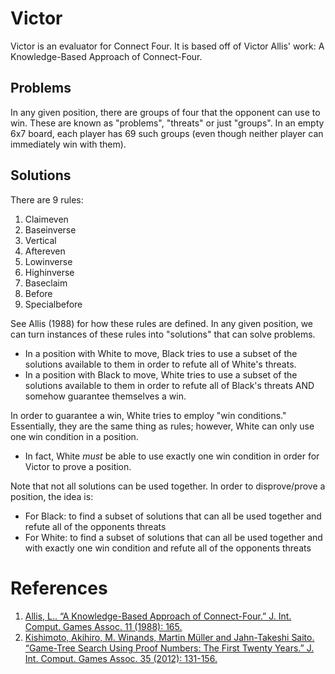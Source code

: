 # Victor

Victor is an evaluator for Connect Four. It is based off of Victor Allis' work: A Knowledge-Based Approach of Connect-Four.

## Problems

In any given position, there are groups of four that the opponent can use to win. These are known as "problems", "threats" or just "groups". In an empty 6x7 board, each player has 69 such groups (even though neither player can immediately win with them).

## Solutions

There are 9 rules:
1. Claimeven
2. Baseinverse
3. Vertical
4. Aftereven
5. Lowinverse
6. Highinverse
7. Baseclaim
8. Before
9. Specialbefore

See Allis (1988) for how these rules are defined. In any given position, we can turn instances of these rules into "solutions" that can solve problems.
- In a position with White to move, Black tries to use a subset of the solutions available to them in order to refute all of White's threats.
- In a position with Black to move, White tries to use a subset of the solutions available to them in order to refute all of Black's threats AND somehow guarantee themselves a win.

In order to guarantee a win, White tries to employ "win conditions." Essentially, they are the same thing as rules; however, White can only use one win condition in a position.
- In fact, White *must* be able to use exactly one win condition in order for Victor to prove a position.

Note that not all solutions can be used together. In order to disprove/prove a position, the idea is:
- For Black: to find a subset of solutions that can all be used together and refute all of the opponents threats
- For White: to find a subset of solutions that can all be used together and with exactly one win condition and refute all of the opponents threats

# References
1. [Allis, L.. “A Knowledge-Based Approach of Connect-Four.” J. Int. Comput. Games Assoc. 11 (1988): 165.](https://api.semanticscholar.org/CorpusID:24540039)
2. [Kishimoto, Akihiro, M. Winands, Martin Müller and Jahn-Takeshi Saito. “Game-Tree Search Using Proof Numbers: The First Twenty Years.” J. Int. Comput. Games Assoc. 35 (2012): 131-156.](https://api.semanticscholar.org/CorpusID:18449585)
